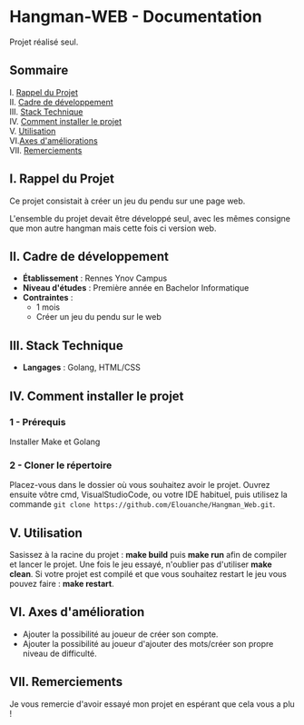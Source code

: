 # Hangman-WEB - Documentation

Projet réalisé seul.

## Sommaire
I. [Rappel du Projet](#i-rappel-du-projet)  
II. [Cadre de développement](#ii-cadre-de-développement)  
III. [Stack Technique](#iii-stack-technique)  
IV. [Comment installer le projet](#iv-comment-installer-le-projet)  
V. [Utilisation](#v-utilisation)  
VI.[Axes d'améliorations](#vi-axes-damélioration)  
VII. [Remerciements](#viii-remerciements)  


## I. Rappel du Projet

Ce projet consistait à créer un jeu du pendu sur une page web.  

L'ensemble du projet devait être développé seul, avec les mêmes consigne que mon autre hangman mais cette fois ci version web.

## II. Cadre de développement

- **Établissement** : Rennes Ynov Campus
- **Niveau d'études** : Première année en Bachelor Informatique
- **Contraintes** :
    * 1 mois
    * Créer un jeu du pendu sur le web

## III. Stack Technique

- **Langages** : Golang, HTML/CSS

## IV. Comment installer le projet

### 1 - Prérequis

Installer Make et Golang

### 2 - Cloner le répertoire

Placez-vous dans le dossier où vous souhaitez avoir le projet.
Ouvrez ensuite vôtre cmd, VisualStudioCode, ou votre IDE habituel, puis utilisez la commande ``git clone https://github.com/Elouanche/Hangman_Web.git``.

## V. Utilisation

Sasissez à la racine du projet : **make build** puis **make run** afin de compiler et lancer le projet. 
Une fois le jeu essayé, n'oublier pas d'utiliser **make clean**.
Si votre projet est compilé et que vous souhaitez restart le jeu vous pouvez faire : **make restart**.

## VI. Axes d'amélioration
   - Ajouter la possibilité au joueur de créer son compte.
   - Ajouter la possibilité au joueur d'ajouter des mots/créer son propre niveau de difficulté.

## VII. Remerciements

Je vous remercie d'avoir essayé mon projet en espérant que cela vous a plu !
